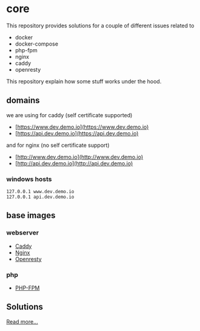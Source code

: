 # core
This repository provides solutions for a couple of different issues related to
- docker
- docker-compose
- php-fpm
- nginx
- caddy
- openresty

This repository explain how some stuff works under the hood.

## domains
we are using for caddy (self certificate supported)
- [https://www.dev.demo.io](https://www.dev.demo.io)
- [https://api.dev.demo.io](https://api.dev.demo.io)

and for nginx (no self certificate support)
- [http://www.dev.demo.io](http://www.dev.demo.io)
- [http://api.dev.demo.io](http://api.dev.demo.io)

### windows hosts
```
127.0.0.1 www.dev.demo.io
127.0.0.1 api.dev.demo.io
```

## base images
### webserver
- [Caddy](./.docker/caddy/README.md)
- [Nginx](./.docker/nginx/README.md)
- [Openresty](./.docker/openresty/README.md)
### php
- [PHP-FPM](./.docker/php-fpm/README.md)
## Solutions
[Read more...](./application/README.md)
